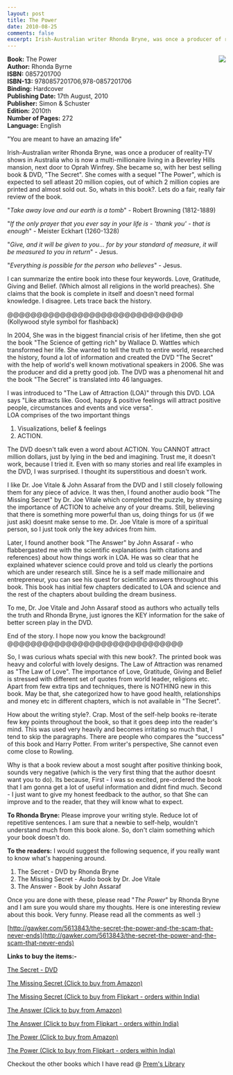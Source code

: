 ```yaml
---
layout: post
title: The Power
date: 2010-08-25
comments: false
excerpt: Irish-Australian writer Rhonda Bryne, was once a producer of reality-TV shows in Australia who is now a multi-millionaire living in a Beverley Hills mansion, next door to Oprah Winfrey. She became so, with her best selling book & DVD, "The Secret". She comes with a sequel "The Power", which is expected to sell atleast 20 million copies, out of which 2 million copies are printed and almost sold out. So, whats in this book?. Lets do a fair, really fair review of the book
---
```


<img style="clear: right; float: right; margin-bottom: 1em; margin-left: 1em;" 
src="{{site.url}}/img/the-power-rhonda-bryne.jpg"/>   

**Book:** The Power  
**Author:** Rhonda Byrne  
**ISBN:** 0857201700  
**ISBN-13:** 9780857201706,978-0857201706  
**Binding:** Hardcover  
**Publishing Date:** 17th August, 2010  
**Publisher:** Simon & Schuster  
**Edition:** 2010th  
**Number of Pages:** 272  
**Language:** English  
  
"You are meant to have an amazing life"  
  
Irish-Australian writer Rhonda Bryne, was once a producer of reality-TV shows in Australia who is now a multi-millionaire living in a Beverley Hills mansion, next door to Oprah Winfrey. She became so, with her best selling book & DVD, "The Secret". She comes with a sequel "The Power", which is expected to sell atleast 20 million copies, out of which 2 million copies are printed and almost sold out. So, whats in this book?. Lets do a fair, really fair review of the book.  
  
"*Take away love and our earth is a tomb*" - Robert Browning (1812-1889)  
  
"*If the only prayer that you ever say in your life is - 'thank you' - that is enough*" - Meister Eckhart (1260-1328)  
  
"*Give, and it will be given to you... for by your standard of measure, it will be measured to you in return*" - Jesus.  
  
"*Everything is possible for the person who believes*" - Jesus.  
  
I can summarize the entire book into these four keywords. Love, Gratitude, Giving and Belief. (Which almost all religions in the world preaches). She claims that the book is complete in itself and doesn't need formal knowledge. I disagree. Lets trace back the history.  
  
@@@@@@@@@@@@@@@@@@@@@@@@@@@@@@  
(Kollywood style symbol for flashback)  
  
In 2004, She was in the biggest financial crisis of her lifetime, then she got the book "The Science of getting rich" by Wallace D. Wattles which transformed her life. She wanted to tell the truth to entire world, researched the history, found a lot of information and created the DVD "The Secret" with the help of world's well known motivational speakers in 2006. She was the producer and did a pretty good job. The DVD was a phenomenal hit and the book "The Secret" is translated into 46 languages.   
  
I was introduced to "The Law of Attraction (LOA)" through this DVD. LOA says "Like attracts like. Good, happy & positive feelings will attract positive people, circumstances and events and vice versa".   
LOA comprises of the two important things  

1. Visualizations, belief & feelings  
2. ACTION.  

The DVD doesn't talk even a word about ACTION. You CANNOT attract million dollars, just by lying in the bed and imagining. Trust me, it doesn't work, because I tried it. Even with so many stories and real life examples in the DVD, I was surprised. I thought its superstitious and doesn't work.  
  
I like Dr. Joe Vitale & John Assaraf from the DVD and I still closely following them for any piece of advice. It was then, I found another audio book "The Missing Secret" by Dr. Joe Vitale which completed the puzzle, by stressing the importance of ACTION to acheive any of your dreams. Still, believing that there is something more powerful than us, doing things for us (if we just ask) doesnt make sense to me. Dr. Joe Vitale is more of a spiritual person, so I just took only the key advices from him.  
  
Later, I found another book "The Answer" by John Assaraf - who flabbergasted me with the scientific explanations (with citations and references) about how things work in LOA. He was so clear that he explained whatever science could prove and told us clearly the portions which are under research still. Since he is a self made millionaire and entrepreneur, you can see his quest for scientific answers throughout this book. This book has initial few chapters dedicated to LOA and science and the rest of the chapters about building the dream business.  
  
To me, Dr. Joe Vitale and John Assaraf stood as authors who actually tells the truth and Rhonda Bryne, just ignores the KEY information for the sake of better screen play in the DVD.  
  
End of the story. I hope now you know the background!  
@@@@@@@@@@@@@@@@@@@@@@@@@@@@@@  
  
So, I was curious whats special with this new book?. The printed book was heavy and colorful with lovely designs. The Law of Attraction was renamed as "The Law of Love". The importance of Love, Gratitude, Giving and Belief is stressed with different set of quotes from world leader, religions etc. Apart from few extra tips and techniques, there is NOTHING new in this book. May be that, she categorized how to have good health, relationships and money etc in different chapters, which is not available in "The Secret".  
  
How about the writing style?. Crap. Most of the self-help books re-iterate few key points throughout the book, so that it goes deep into the reader's mind. This was used very heavily and becomes irritating so much that, I tend to skip the paragraphs. There are people who compares the "success" of this book and Harry Potter. From writer's perspective, She cannot even come close to Rowling.  
  
Why is that a book review about a most sought after positive thinking book, sounds very negative (which is the very first thing that the author doesnt want you to do). Its because, First - I was so excited, pre-ordered the book that I am gonna get a lot of useful information and didnt find much. Second - I just want to give my honest feedback to the author, so that She can improve and to the reader, that they will know what to expect.  
  
**To Rhonda Bryne:** Please improve your writing style. Reduce lot of repetitive sentences. I am sure that a newbie to self-help, wouldn't understand much from this book alone. So, don't claim something which your book doesn't do.  
  
**To the readers:** I would suggest the following sequence, if you really want to know what's happening around.  
1. The Secret - DVD by Rhonda Bryne  
2. The Missing Secret - Audio book by Dr. Joe Vitale  
3. The Answer - Book by John Assaraf  
  
Once you are done with these, please read "*The Power*" by Rhonda Bryne and I am sure you would share my thoughts. Here is one interesting review about this book. Very funny. Please read all the comments as well :)  
  
[http://gawker.com/5613843/the-secret-the-power-and-the-scam-that-never-ends](http://gawker.com/5613843/the-secret-the-power-and-the-scam-that-never-ends)  
  
**Links to buy the items:-**  

[The Secret - DVD](http://store.thesecret.tv/content/The-Secret-Film.htm)  

[The Missing Secret (Click to buy from Amazon)](http://www.amazon.com/The-Missing-Secret/dp/B000PSISQA?ie=UTF8&tag=booiverea-20&link_code=btl&camp=213689&creative=392969)  

[The Missing Secret (Click to buy from Flipkart - orders within India)](http://www.flipkart.com/missing-secret-joe-vitale-use-book-0743576179?affid=INPremkblo)   

[The Answer (Click to buy from Amazon)](http://www.amazon.com/Answer-Business-Achieve-Financial-Extraordinary/dp/B002PJ4IQQ?ie=UTF8&tag=booiverea-20&link_code=btl&camp=213689&creative=392969)  

[The Answer (Click to buy from Flipkart - orders within India)](http://www.flipkart.com/answer-john-assaraf-murray-smith-book-1847372147?affid=INPremkblo)   

[The Power (Click to buy from Amazon)](http://www.amazon.com/Power-Rhonda-Byrne/dp/1439181780?ie=UTF8&tag=booiverea-20&link_code=btl&camp=213689&creative=392969)  

[The Power (Click to buy from Flipkart - orders within India)](http://www.flipkart.com/power-rhonda-byrne-book-0857201700?affid=INPremkblo)

Checkout the other books which I have read @ [Prem's Library](http://books.smileprem.com/)  

